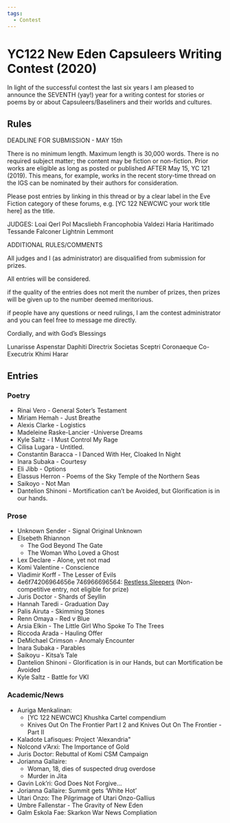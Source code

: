 ```yaml
---
tags:
  - Contest
---
```


# YC122 New Eden Capsuleers Writing Contest (2020)

In light of the successful contest the last six years I am pleased to announce the SEVENTH (yay!) year for a writing contest for stories or poems by or about Capsuleers/Baseliners and their worlds and cultures.

## Rules

DEADLINE FOR SUBMISSION - MAY 15th

There is no minimum length. Maximum length is 30,000 words. There is no required subject matter; the content may be fiction or non-fiction. Prior works are eligible as long as posted or published AFTER May 15, YC 121 (2019). This means, for example, works in the recent story-time thread on the IGS can be nominated by their authors for consideration.

Please post entries by linking in this thread or by a clear label in the Eve Fiction category of these forums, e.g. [YC 122 NEWCWC your work title here] as the title.

JUDGES:
Loai Qerl
Pol Macsliebh
Francophobia
Valdezi
Haria Haritimado
Tessande Falconer
Lightnin Lemmont

ADDITIONAL RULES/COMMENTS

All judges and I (as administrator) are disqualified from submission for prizes.

All entries will be considered.

if the quality of the entries does not merit the number of prizes, then prizes will be given up to the number deemed meritorious.

if people have any questions or need rulings, I am the contest administrator and you can feel free to message me directly.

Cordially, and with God’s Blessings

Lunarisse Aspenstar Daphiti
Directrix Societas Sceptri Coronaeque
Co-Executrix Khimi Harar

## Entries

### Poetry

- Rinai Vero - General Soter’s Testament
- Miriam Hemah - Just Breathe
- Alexis Clarke - Logistics
- Madeleine Raske-Lancier -Universe Dreams
- Kyle Saltz - I Must Control My Rage
- Cilisa Lugara - Untitled.
- Constantin Baracca - I Danced With Her, Cloaked In Night
- Inara Subaka - Courtesy
- Eli Jibb - Options
- Elassus Herron - Poems of the Sky Temple of the Northern Seas
- Saikoyo - Not Man
- Dantelion Shinoni - Mortification can’t be Avoided, but Glorification is in our hands.

### Prose

- Unknown Sender - Signal Original Unknown
- Elsebeth Rhiannon
    - The God Beyond The Gate
    - The Woman Who Loved a Ghost
- Lex Declare - Alone, yet not mad
- Komi Valentine - Conscience
- Vladimir Korff - The Lesser of Evils
- 4e6f74206964656e 746966696564: [Restless Sleepers](../authors/miscauthors/restlesssleepers.md) (Non-competitive entry, not eligible for prize)
- Juris Doctor - Shards of Seyllin
- Hannah Taredi - Graduation Day
- Palis Airuta - Skimming Stones
- Renn Omaya - Red v Blue
- Arsia Elkin - The Little Girl Who Spoke To The Trees
- Riccoda Arada - Hauling Offer
- DeMichael Crimson - Anomaly Encounter
- Inara Subaka - Parables
- Saikoyu - Kitsa’s Tale
- Dantelion Shinoni - Glorification is in our Hands, but can Mortification be Avoided
- Kyle Saltz - Battle for VKI

### Academic/News

- Auriga Menkalinan:
    - [YC 122 NEWCWC] Khushka Cartel compendium
    - Knives Out On The Frontier Part I 2 and Knives Out On The Frontier - Part II
- Kaladote Lafisques: Project 'Alexandria"
- Nolcond v’Arxi: The Importance of Gold
- Juris Doctor: Rebuttal of Komi CSM Campaign
- Jorianna Gallaire:
    - Woman, 18, dies of suspected drug overdose
    - Murder in Jita
- Gavin Lok’ri: God Does Not Forgive...
- Jorianna Gallaire: Summit gets ‘White Hot’
- Utari Onzo: The Pilgrimage of Utari Onzo-Gallius
- Umbre Fallenstar - The Gravity of New Eden
- Galm Eskola Fae: Skarkon War News Compliation